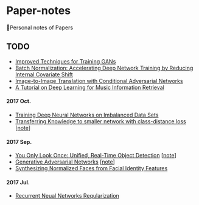 # Paper-notes

:notebook:Personal notes of Papers

## TODO

- [Improved Techniques for Training GANs](https://arxiv.org/pdf/1606.03498.pdf)
- [Batch Normalization: Accelerating Deep Network Training by Reducing Internal Covariate Shift](https://arxiv.org/pdf/1502.03167.pdf)
- [Image-to-Image Translation with Conditional Adversarial Networks](https://arxiv.org/pdf/1611.07004v1.pdf)
- [A Tutorial on Deep Learning for Music Information Retrieval](https://arxiv.org/pdf/1709.04396.pdf)




#### 2017 Oct.

* [Training Deep Neural Networks on Imbalanced Data Sets](https://www-staff.it.uts.edu.au/~lbcao/publication/IJCNN15.wang.final.pdf)
* [Transferring Knowledge to smaller network with class-distance loss](https://openreview.net/pdf?id=ByXrfaGFe) [[note](notes/transferring_knowlege_to_smaller_network.md)]



#### 2017 Sep.

* [You Only Look Once: Unified, Real-Time Object Detection](https://pjreddie.com/media/files/papers/yolo.pdf) [[note](/notes/YOLO.md)]
* [Generative Adversarial Networks](https://arxiv.org/pdf/1406.2661.pdf) [[note](/notes/GAN.md)]
* [Synthesizing Normalized Faces from Facial Identity Features](https://arxiv.org/pdf/1701.04851.pdf)




#### 2017 Jul.

* [Recurrent Neual Networks Reqularization](https://arxiv.org/pdf/1409.2329.pdf)





